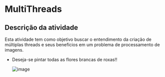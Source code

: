 # MultiThreads

## Descrição da atividade 
Esta atividade tem como objetivo buscar o entendimento da criação de múltiplas threads e seus benefícios em um problema de processamento de imagens.

* Deseja-se pintar todas as flores brancas de roxas!!
 
  ![image](https://github.com/Lohine/MultiThreads/assets/91105011/7ec489e2-3b1e-4bc3-a2d2-da92545dfb01)


